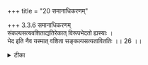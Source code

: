 +++
title = "20 समानाधिकरणम्"

+++
3.3.6 समानाधिकरणम्  
संकल्पसत्यवशिताद्यतिरेकात् विरूपभेदतो ह्यस्याः ।  
भेद इति नैव यस्मात् वशिता सङ्कल्पसत्यताविततिः ।। 26 ।।

<details><summary>टीका</summary>

3.3.6 समानाधिकरणम् The prima facie view is : in Agnirahasya of वाएअसनेयक and in the बृहदारण्यक meditation on Brahman is enjoined. In the former text it is said that Brahman is to be meditated as having desires that are always fulfilled. In the latter text it is said that Brahman is to be meditated upon, as having the quality of Lordship, etc. Since the characteristics in the case of the obejct of meditation are different, the injunctions too are different. This view is wrong. It is because Lordship is only an aspect of the quality of desire that is invariably fulfilled. Hence the characteristics mentioned in both the texts are non - different. The injunctions also are thus non - different. Notes : 1. शतपथब्राह्मण D. vi.3. 2. बृह् Up., V.vi.1.
</details>

